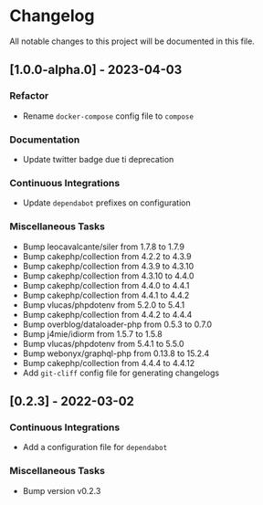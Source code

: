 # Changelog

All notable changes to this project will be documented in this file.

## [1.0.0-alpha.0] - 2023-04-03

### <!-- 04 -->Refactor

- Rename `docker-compose` config file to `compose`

### <!-- 05 -->Documentation

- Update twitter badge due ti deprecation

### <!-- 07 -->Continuous Integrations

- Update `dependabot` prefixes on configuration

### <!-- 08 -->Miscellaneous Tasks

- Bump leocavalcante/siler from 1.7.8 to 1.7.9
- Bump cakephp/collection from 4.2.2 to 4.3.9
- Bump cakephp/collection from 4.3.9 to 4.3.10
- Bump cakephp/collection from 4.3.10 to 4.4.0
- Bump cakephp/collection from 4.4.0 to 4.4.1
- Bump cakephp/collection from 4.4.1 to 4.4.2
- Bump vlucas/phpdotenv from 5.2.0 to 5.4.1
- Bump cakephp/collection from 4.4.2 to 4.4.4
- Bump overblog/dataloader-php from 0.5.3 to 0.7.0 
- Bump j4mie/idiorm from 1.5.7 to 1.5.8 
- Bump vlucas/phpdotenv from 5.4.1 to 5.5.0 
- Bump webonyx/graphql-php from 0.13.8 to 15.2.4 
- Bump cakephp/collection from 4.4.4 to 4.4.12 
- Add `git-cliff` config file for generating changelogs

## [0.2.3] - 2022-03-02

### <!-- 07 -->Continuous Integrations

- Add a configuration file for `dependabot`

### <!-- 08 -->Miscellaneous Tasks

- Bump version v0.2.3

<!-- generated by git-cliff -->

